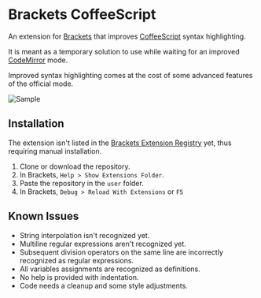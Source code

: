 # Brackets CoffeeScript
An extension for [Brackets](https://github.com/adobe/brackets) that improves [CoffeeScript](https://github.com/jashkenas/coffeescript) syntax highlighting.

It is meant as a temporary solution to use while waiting for an improved [CodeMirror](https://github.com/codemirror/CodeMirror) mode.

Improved syntax highlighting comes at the cost of some advanced features of the official mode.

![Sample](http://i.imgur.com/EW9VXko.png)

## Installation
The extension isn't listed in the [Brackets Extension Registry](https://brackets-registry.aboutweb.com/) yet, thus requiring manual installation.

1. Clone or download the repository.
2. In Brackets, `Help > Show Extensions Folder`.
3. Paste the repository in the `user` folder.
4. In Brackets, `Debug > Reload With Extensions` or `F5`

## Known Issues
* String interpolation isn't recognized yet.
* Multiline regular expressions aren't recognized yet.
* Subsequent division operators on the same line are incorrectly recognized as regular expressions.
* All variables assignments are recognized as definitions.
* No help is provided with indentation.
* Code needs a cleanup and some style adjustments.
